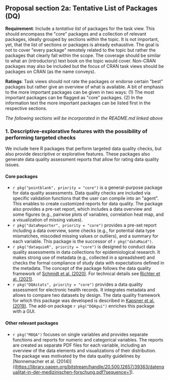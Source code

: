 ## Proposal section 2a: Tentative List of Packages (DQ)

**Requirement**: Include a _tentative list_ of packages for the task view. This should encompass the "core" packages
  and a collection of relevant packages, ideally grouped by sections within the topic. It is not important, yet,
  that the list of sections or packages is already exhaustive.
   The goal is not to cover "every package" remotely related to the topic but rather the packages that clearly fall within the scope. The coverage should be similar to what an (introductory) text book on the topic would cover. Non-CRAN packages may also be included but the focus of CRAN task views should be packages on CRAN (as the name conveys).
   
**Ratings**: Task views should not rate the packages or endorse certain "best" packages but rather give an overview of what is available. A bit of emphasis to the more important packages can be given in two ways: (1) The most important packages can be flagged as "core" packages. (2) In the information text the more important packages can be listed first in the respective sections.
    
*The following sections will be incorporated in the README.md linked above*

### 1. Descriptive-explorative features with the possibility of performing targeted checks
     
We include here R packages that perform targeted data quality checks, but also provide descriptive or explorative features. These packages also generate data quality assessment reports that allow for rating data quality issues.  

#### Core packages

-   `r pkg("pointblank", priority = "core")` is a general-purpose package for data quality assessments. Data quality checks are included via specific validation functions that the user can compile into an "agent". This enables to create customized reports for data quality. The package also provides a pre-set report, which includes a data overview and some figures (e.g., pairwise plots of variables, correlation heat map, and a visualization of missing values). 
-   `r pkg("dataReporter", priority = "core")` provides a pre-set report including a data overview, some checks (e.g., for potential data type mismatches, miscoded missing values or outliers), and a summary for each variable. This package is the successor of `r pkg("dataMaid")`. 
-   `r pkg("dataquieR", priority = "core")` is designed to conduct data quality assessments in data collections for epidemiological research. 
     It makes strong use of metadata (e.g., collected in a spreadsheet) and checks the formal compliance of study data with expectations defined in the metadata. The concept of the package follows the data quality framework of [Schmidt et al. (2020)](https://bmcmedresmethodol.biomedcentral.com/articles/10.1186/s12874-021-01252-7). 
     For technical details see [Richter et al. (2021)](https://doi.org/10.21105/joss.03093).
-   `r pkg("DQAstats", priority = "core")` provides a data quality assessment for electronic health records. It integrates metadata and allows to compare two datasets by design. The data quality framework for which this package was developed is described in [Kapsner et al. (2019)](https://www.thieme-connect.de/products/ejournals/abstract/10.1055/s-0041-1733847). The add-on package `r pkg("DQAgui")` enriches this package with a GUI.

#### Other relevant packages

-   `r pkg("MOQA")` focuses on single variables and provides separate functions and reports for numeric and categorical variables. The reports are created as separate PDF files for each variable, including an overview of the data elements and visualizations of their distribution. The package was motivated by the data quality guidelines by [Nonnemacher et al. (2014)]((https://library.oapen.org/bitstream/handle/20.500.12657/39363/datenqualitat-in-der-medizinischen-forschung.pdf?sequence=1).
